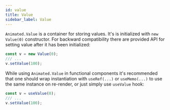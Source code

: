 ```yaml
---
id: value
title: Value
sidebar_label: Value
---
```


`Animated.Value` is a container for storing values. It's is initialized with `new Value(0)` constructor. For backward compatibility there are provided API for setting value after it has been initialized:

```js
const v = new Value(0);
/// ...
v.setValue(100);
```

While using `Animated.Value` in functional components it's recommended that one should wrap instantiation with `useRef(...)` or `useMemo(...)` to use the same instance on re-render, or just simply use `useValue` hook:

```js
const v = useValue(0);
/// ...
v.setValue(100);
```
